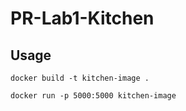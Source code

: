 # PR-Lab1-Kitchen

## Usage
```docker build -t kitchen-image .```

```docker run -p 5000:5000 kitchen-image```